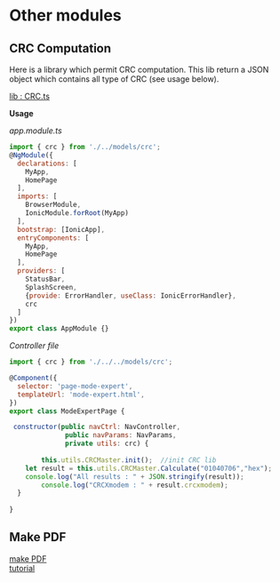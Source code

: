 # Other modules

## CRC Computation

Here is a library which permit CRC computation. This lib return a JSON object which contains all type of CRC (see usage below).

[lib : CRC.ts](https://github.com/gsoulie/Mobile-App-Development/blob/master/CRC.ts)

**Usage**

*app.module.ts*

```javascript
import { crc } from './../models/crc';
@NgModule({
  declarations: [
    MyApp,
    HomePage
  ],
  imports: [
    BrowserModule,
    IonicModule.forRoot(MyApp)
  ],
  bootstrap: [IonicApp],
  entryComponents: [
    MyApp,
    HomePage
  ],
  providers: [
    StatusBar,
    SplashScreen,
    {provide: ErrorHandler, useClass: IonicErrorHandler},
    crc
  ]
})
export class AppModule {}

```
*Controller file*

```javascript
import { crc } from './../../models/crc';

@Component({
  selector: 'page-mode-expert',
  templateUrl: 'mode-expert.html',
})
export class ModeExpertPage {

 constructor(public navCtrl: NavController, 
              public navParams: NavParams, 
              private utils: crc) {
        
        this.utils.CRCMaster.init();  //init CRC lib
	let result = this.utils.CRCMaster.Calculate("01040706","hex");
	console.log("All results : " + JSON.stringify(result));
        console.log("CRCXmodem : " + result.crcxmodem);
  }
  
}
```

## Make PDF
[make PDF](https://gist.github.com/scalp42/7261508)  
[tutorial](http://gonehybrid.com/how-to-create-and-display-a-pdf-file-in-your-ionic-app/)

